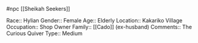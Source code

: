 #npc [[Sheikah Seekers]]

Race:: Hylian
Gender:: Female
Age:: Elderly
Location:: Kakariko Village
Occupation:: Shop Owner
Family:: [[Cado]] (ex-husband)
Comments:: The Curious Quiver
Type:: Medium
